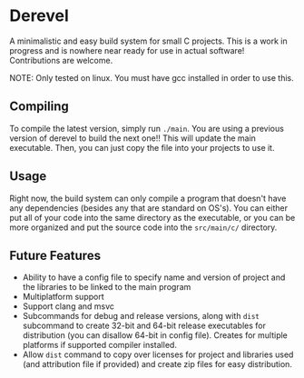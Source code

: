 # Derevel
A minimalistic and easy build system for small C projects. This is a work in progress and is nowhere near ready for use in actual software! Contributions are welcome.

NOTE: Only tested on linux. You must have gcc installed in order to use this.

## Compiling
To compile the latest version, simply run `./main`. You are using a previous version of derevel to build the next one!! This will update the main executable. Then, you can just copy the file into your projects to use it.

## Usage
Right now, the build system can only compile a program that doesn't have any dependencies (besides any that are standard on OS's). You can either put all of your code into the same directory as the executable, or you can be more organized and put the source code into the `src/main/c/` directory.

## Future Features
* Ability to have a config file to specify name and version of project and the libraries to be linked to the main program
* Multiplatform support
* Support clang and msvc
* Subcommands for debug and release versions, along with `dist` subcommand to create 32-bit and 64-bit release executables for distribution (you can disallow 64-bit in config file). Creates for multiple platforms if supported compiler installed.
* Allow `dist` command to copy over licenses for project and libraries used (and attribution file if provided) and create zip files for easy distribution.
